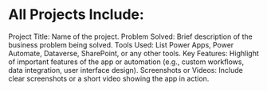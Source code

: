 # All Projects Include:
Project Title: Name of the project.
Problem Solved: Brief description of the business problem being solved.
Tools Used: List Power Apps, Power Automate, Dataverse, SharePoint, or any other tools.
Key Features: Highlight of important features of the app or automation (e.g., custom workflows, data integration, user interface design).
Screenshots or Videos: Include clear screenshots or a short video showing the app in action.
